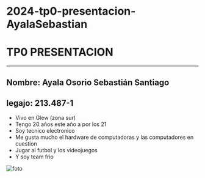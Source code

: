 # 2024-tp0-presentacion-AyalaSebastian
# TP0 PRESENTACION
___
## Nombre: Ayala Osorio Sebastián Santiago
## legajo: 213.487-1

- Vivo en Glew (zona sur)
- Tengo 20 años este año a por los 21
- Soy tecnico electronico 
- Me gusta mucho el hardware de computadoras y las computadores en cuestion
- Jugar al futbol y los videojuegos
- Y soy team frio

![foto](https://github.com/pdepjm/2024-tp0-presentacion-AyalaSebastian/assets/164814922/f908c29a-bc5a-449e-8927-39af888a0fe2)
